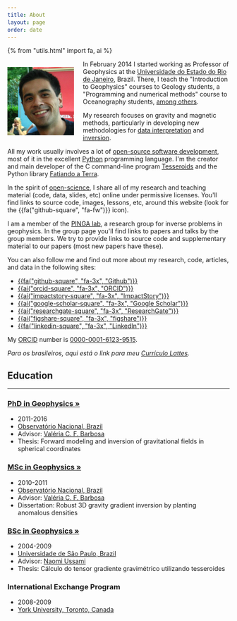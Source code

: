 ```yaml
---
title: About
layout: page
order: date
---
```


{% from "utils.html" import fa, ai %}

<div class="row">

<div class="col-md-6">

<img src="/images/leo-uieda-portrait.jpg"
     class="img-circle"
     title="Portrait of myself"
     style="width: 30%; margin-right: 20px; margin-top: 15px; margin-bottom: 5px; float: left;">

<p>
In February 2014 I started working as
Professor of Geophysics at the
<a href="http://www.uerj.br">Universidade do Estado do Rio de Janeiro</a>,
Brazil.
There, I teach the "Introduction to Geophysics" courses to Geology students,
a "Programming and numerical methods" course to Oceanography students,
<a href="/teaching">among others</a>.
</p>

<p>
My research focuses on gravity and magnetic methods, particularly in developing
new methodologies for
<a href="/papers/paper-polynomial-eqlayer-2013.html">data interpretation</a>
and
<a href="/papers/paper-planting-anomalous-densities-2012.html">inversion</a>.
</p>

<p>
All my work usually involves a lot of
<a href="/software">open-source software development</a>,
most of it in the excellent <a href="https://www.python.org/">Python</a>
programming language.
I'm the creator and main developer of
the C command-line program <a href="/software/tesseroids.html">Tesseroids</a>
and the Python library <a href="/software/fatiando.html">Fatiando a Terra</a>.
</p>

<p>
In the spirit of
<a href="https://en.wikipedia.org/wiki/Open_science">open-science</a>,
I share all of my research and
teaching material
(code, data, slides, etc)
online under permissive licenses.
You'll find links to source code, images, lessons, etc, around this
website
(look for the {{fa("github-square", "fa-fw")}} icon).
</p>

</div>


<div class="col-md-6">

<p>
I am a member of the
<a href="http://www.pinga-lab.org">PINGA lab</a>,
a research group for inverse problems in geophysics.
In the group page you'll find links to papers and talks by the group members.
We try to provide links to source code and supplementary material to our
papers (most new papers have these).
</p>

<p>
You can also follow me and find out more about my research, code, articles, and
data in the following sites:
</p>

<div class="row">
<div class="col-md-2"></div>
<div class="col-md-8">

<ul class="social">

<li>
<a href="https://github.com/leouieda">
{{fa("github-square", "fa-3x", "Github")}}
</a>
</li>

<li>
<a href="http://orcid.org/0000-0001-6123-9515">
{{ai("orcid-square", "fa-3x", "ORCID")}}
</a>
</li>

<li>
<a href="https://impactstory.org/u/0000-0001-6123-9515">
{{ai("impactstory-square", "fa-3x", "ImpactStory")}}
</a>
</li>

<li>
<a href="http://scholar.google.com.br/citations?user=qfmPrUEAAAAJ">
{{ai("google-scholar-square", "fa-3x", "Google Scholar")}}
</a>
</li>

<li>
<a href="https://www.researchgate.net/profile/Leonardo_Uieda">
{{ai("researchgate-square", "fa-3x", "ResearchGate")}}
</a>
</li>

<li>
<a href="http://figshare.com/authors/Leonardo%20Uieda/97471">
{{ai("figshare-square", "fa-3x", "figshare")}}
</a>
</li>

<li>
<a href="http://www.linkedin.com/in/uieda">
{{fa("linkedin-square", "fa-3x", "LinkedIn")}}
</a>
</li>

</ul>

</div>
<div class="col-md-2"></div>
</div>

<p>
My <a href="http://orcid.org">ORCID</a> number is
<a href="http://orcid.org/0000-0001-6123-9515">0000-0001-6123-9515</a>.
</p>

<p>
<em>Para os brasileiros, aqui está o link para meu
<a href="http://lattes.cnpq.br/8939551682050504">Currículo Lattes</a>.</em>
</p>

</div>
</div><!-- row -->




<h2>Education</h2>
<hr>

<div class="row">
<div class="col-md-4">

<h3><a href="/about/phd.html"><b>PhD</b> in Geophysics  »</a></h3>

<ul class="fa-ul">
<li><i class="fa-li fa fa-calendar fa-fw"></i>
    2011-2016
</li>
<li><i class="fa-li fa fa-university fa-fw"></i>
    <a href="http://www.on.br">Observatório Nacional, Brazil</a>
</li>
<li><i class="fa-li fa fa-graduation-cap fa-fw"></i>
    Advisor:
    <a href="http://lattes.cnpq.br/0391036221142471">Valéria C. F. Barbosa</a>
</li>
<li><i class="fa-li fa fa-book fa-fw"></i>
    Thesis: Forward modeling and inversion of gravitational fields in spherical coordinates
</li>
</ul>

</div>
<div class="col-md-4">

<h3><a href="/about/masters.html"><b>MSc</b> in Geophysics  »</a></h3>

<ul class="fa-ul">
<li><i class="fa-li fa fa-calendar fa-fw"></i>
    2010-2011
</li>
<li><i class="fa-li fa fa-university fa-fw"></i>
    <a href="http://www.on.br">Observatório Nacional, Brazil</a>
</li>
<li><i class="fa-li fa fa-graduation-cap fa-fw"></i>
    Advisor:
    <a href="http://lattes.cnpq.br/0391036221142471">Valéria C. F. Barbosa</a>
</li>
<li><i class="fa-li fa fa-book fa-fw"></i>
    Dissertation:
    Robust 3D gravity gradient inversion by planting anomalous densities
</li>
</ul>

</div>
<div class="col-md-4">

<h3><a href="/about/bachelors.html"><b>BSc</b> in Geophysics  »</a></h3>

<ul class="fa-ul">
<li><i class="fa-li fa fa-calendar fa-fw"></i>
    2004-2009
</li>
<li><i class="fa-li fa fa-university fa-fw"></i>
    <a href="http://www.iag.usp.br">Universidade de São Paulo, Brazil</a>
</li>
<li><i class="fa-li fa fa-graduation-cap fa-fw"></i>
    Advisor:
    <a href="http://lattes.cnpq.br/6704246490515612">Naomi Ussami</a>
</li>
<li><i class="fa-li fa fa-book fa-fw"></i>
    Thesis: Cálculo do tensor gradiente gravimétrico utilizando tesseroides
</li>
</ul>

<h3>International <b>Exchange</b> Program</h3>
<ul class="fa-ul">
<li><i class="fa-li fa fa-calendar fa-fw"></i>
    2008-2009
</li>
<li><i class="fa-li fa fa-university fa-fw"></i>
    <a href="http://www.yorku.ca/esse/">York University, Toronto, Canada</a>
</li>
</ul>

</div>

</div><!-- row -->
